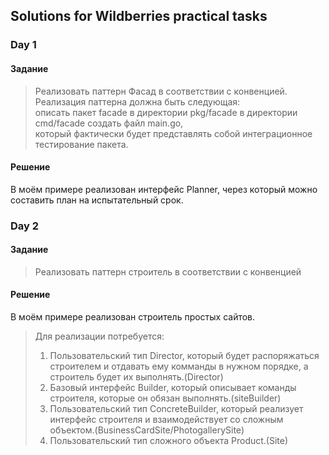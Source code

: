 ## Solutions for Wildberries practical tasks 
### Day 1  
#### Задание  
> Реализовать паттерн Фасад в соответствии с конвенцией.  
> Реализация паттерна должна быть следующая:  
> описать пакет facade в директории pkg/facade в директории cmd/facade создать файл main.go,  
> который фактически будет представлять собой интеграционное тестирование пакета.  

#### Решение  
В моём примере реализован интерфейс Planner, через который можно составить план на испытательный срок.


### Day 2
#### Задание
> Реализовать паттерн строитель в соответствии с конвенцией

#### Решение
В моём примере реализован строитель простых сайтов.  
> Для реализации потребуется:
> 1. Пользовательский тип Director, который будет распоряжаться строителем и отдавать ему комманды в нужном порядке,
> а строитель будет их выполнять.(Director)
> 2. Базовый интерфейс Builder, который описывает команды строителя, которые он обязан выполнять.(siteBuilder)
> 3. Пользовательский тип ConcreteBuilder, который реализует интерфейс строителя и взаимодействует со сложным объектом.(BusinessCardSite/PhotogallerySite)
> 4. Пользовательский тип сложного объекта Product.(Site)

